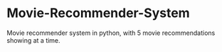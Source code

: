 # Movie-Recommender-System
Movie recommender system in python, with 5 movie recommendations showing at a time.
